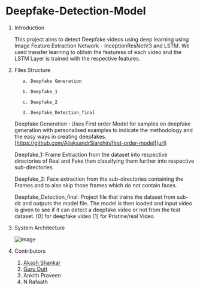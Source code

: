 # Deepfake-Detection-Model

1. Introduction

    This project aims to detect Deepfake videos using deep learning using Image Feature Extraction Network - InceptionResNetV3 and LSTM. We used transfer learning to obtain the featuress of each video and the LSTM Layer is trained with the respective features.
    
2. Files Structure

          a. Deepfake Generation

          b. Deepfake_1

          c. Deepfake_2
          
          d. Deepfake_Detection_final

     Deepfake Generation : Uses First order Model for samples on deepfake generation with personalised examples to indicate the methodology and the easy ways in creating deepfakes.  [https://github.com/AliaksandrSiarohin/first-order-model](url)
     
    Deepfake_1: Frame Extraction from the dataset into respective directories of Real and Fake then classifying them further into respective sub-directories.
    
    Deepfake_2: Face extraction from the sub-directories containing the Frames and to also skip those frames which do not contain faces.
    
    Deepfake_Detection_final: Project file that trains the dataset from  sub-dir and outputs the model file. The model is then loaded and input video is given to see if it can detect a deepfake video or not from the test dataset.
    [0] for deepfake video
    [1] for Pristine/real Video

3. System Architecture

      
      ![image](https://user-images.githubusercontent.com/56883381/128206860-f7a0bf36-7235-430f-9d4c-473ca3457e38.png)


4. Contributors

      1.  [Akash Shankar](https://github.com/akashshankar07)
      2.  [Guru Dutt](https://github.com/GURU-DUTT)
      3.  Ankith Praveen
      4.  N Rafaath
